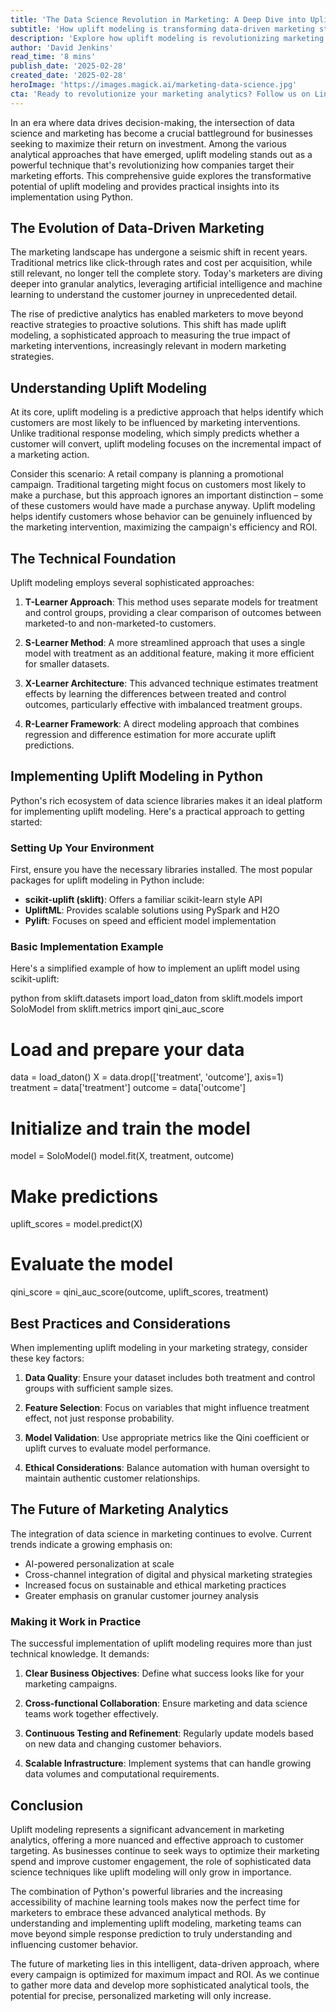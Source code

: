```yaml
---
title: 'The Data Science Revolution in Marketing: A Deep Dive into Uplift Modeling with Python'
subtitle: 'How uplift modeling is transforming data-driven marketing strategies'
description: 'Explore how uplift modeling is revolutionizing marketing analytics through sophisticated data science techniques. Learn about implementing uplift models in Python and discover best practices for maximizing marketing ROI through targeted customer interventions.'
author: 'David Jenkins'
read_time: '8 mins'
publish_date: '2025-02-28'
created_date: '2025-02-28'
heroImage: 'https://images.magick.ai/marketing-data-science.jpg'
cta: 'Ready to revolutionize your marketing analytics? Follow us on LinkedIn at MagickAI for more cutting-edge insights on data science and marketing innovation.'
---
```


In an era where data drives decision-making, the intersection of data science and marketing has become a crucial battleground for businesses seeking to maximize their return on investment. Among the various analytical approaches that have emerged, uplift modeling stands out as a powerful technique that's revolutionizing how companies target their marketing efforts. This comprehensive guide explores the transformative potential of uplift modeling and provides practical insights into its implementation using Python.

## The Evolution of Data-Driven Marketing

The marketing landscape has undergone a seismic shift in recent years. Traditional metrics like click-through rates and cost per acquisition, while still relevant, no longer tell the complete story. Today's marketers are diving deeper into granular analytics, leveraging artificial intelligence and machine learning to understand the customer journey in unprecedented detail.

The rise of predictive analytics has enabled marketers to move beyond reactive strategies to proactive solutions. This shift has made uplift modeling, a sophisticated approach to measuring the true impact of marketing interventions, increasingly relevant in modern marketing strategies.

## Understanding Uplift Modeling

At its core, uplift modeling is a predictive approach that helps identify which customers are most likely to be influenced by marketing interventions. Unlike traditional response modeling, which simply predicts whether a customer will convert, uplift modeling focuses on the incremental impact of a marketing action.

Consider this scenario: A retail company is planning a promotional campaign. Traditional targeting might focus on customers most likely to make a purchase, but this approach ignores an important distinction – some of these customers would have made a purchase anyway. Uplift modeling helps identify customers whose behavior can be genuinely influenced by the marketing intervention, maximizing the campaign's efficiency and ROI.

## The Technical Foundation

Uplift modeling employs several sophisticated approaches:

1. **T-Learner Approach**: This method uses separate models for treatment and control groups, providing a clear comparison of outcomes between marketed-to and non-marketed-to customers.

2. **S-Learner Method**: A more streamlined approach that uses a single model with treatment as an additional feature, making it more efficient for smaller datasets.

3. **X-Learner Architecture**: This advanced technique estimates treatment effects by learning the differences between treated and control outcomes, particularly effective with imbalanced treatment groups.

4. **R-Learner Framework**: A direct modeling approach that combines regression and difference estimation for more accurate uplift predictions.

## Implementing Uplift Modeling in Python

Python's rich ecosystem of data science libraries makes it an ideal platform for implementing uplift modeling. Here's a practical approach to getting started:

### Setting Up Your Environment

First, ensure you have the necessary libraries installed. The most popular packages for uplift modeling in Python include:

- **scikit-uplift (sklift)**: Offers a familiar scikit-learn style API
- **UpliftML**: Provides scalable solutions using PySpark and H2O
- **Pylift**: Focuses on speed and efficient model implementation

### Basic Implementation Example

Here's a simplified example of how to implement an uplift model using scikit-uplift:

python
from sklift.datasets import load_daton
from sklift.models import SoloModel
from sklift.metrics import qini_auc_score

# Load and prepare your data
data = load_daton()
X = data.drop(['treatment', 'outcome'], axis=1)
treatment = data['treatment']
outcome = data['outcome']

# Initialize and train the model
model = SoloModel()
model.fit(X, treatment, outcome)

# Make predictions
uplift_scores = model.predict(X)

# Evaluate the model
qini_score = qini_auc_score(outcome, uplift_scores, treatment)


## Best Practices and Considerations

When implementing uplift modeling in your marketing strategy, consider these key factors:

1. **Data Quality**: Ensure your dataset includes both treatment and control groups with sufficient sample sizes.

2. **Feature Selection**: Focus on variables that might influence treatment effect, not just response probability.

3. **Model Validation**: Use appropriate metrics like the Qini coefficient or uplift curves to evaluate model performance.

4. **Ethical Considerations**: Balance automation with human oversight to maintain authentic customer relationships.

## The Future of Marketing Analytics

The integration of data science in marketing continues to evolve. Current trends indicate a growing emphasis on:

- AI-powered personalization at scale
- Cross-channel integration of digital and physical marketing strategies
- Increased focus on sustainable and ethical marketing practices
- Greater emphasis on granular customer journey analysis

### Making it Work in Practice

The successful implementation of uplift modeling requires more than just technical knowledge. It demands:

1. **Clear Business Objectives**: Define what success looks like for your marketing campaigns.

2. **Cross-functional Collaboration**: Ensure marketing and data science teams work together effectively.

3. **Continuous Testing and Refinement**: Regularly update models based on new data and changing customer behaviors.

4. **Scalable Infrastructure**: Implement systems that can handle growing data volumes and computational requirements.

## Conclusion

Uplift modeling represents a significant advancement in marketing analytics, offering a more nuanced and effective approach to customer targeting. As businesses continue to seek ways to optimize their marketing spend and improve customer engagement, the role of sophisticated data science techniques like uplift modeling will only grow in importance.

The combination of Python's powerful libraries and the increasing accessibility of machine learning tools makes now the perfect time for marketers to embrace these advanced analytical methods. By understanding and implementing uplift modeling, marketing teams can move beyond simple response prediction to truly understanding and influencing customer behavior.

The future of marketing lies in this intelligent, data-driven approach, where every campaign is optimized for maximum impact and ROI. As we continue to gather more data and develop more sophisticated analytical tools, the potential for precise, personalized marketing will only increase.